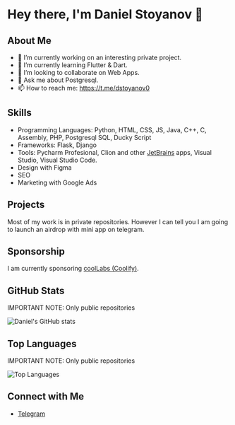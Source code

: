 # Hey there, I'm Daniel Stoyanov 👋

## About Me

- 🔭 I’m currently working on an interesting private project. 
- 🌱 I’m currently learning Flutter & Dart.
- 👯 I’m looking to collaborate on Web Apps. 
- 💬 Ask me about Postgresql.
- 📫 How to reach me: https://t.me/dstoyanov0

## Skills

- Programming Languages: Python, HTML, CSS, JS, Java, C++, C, Assembly, PHP, Postgresql SQL, Ducky Script
- Frameworks: Flask, Django
- Tools: Pycharm Profesional, Clion and other [JetBrains](https://github.com/JetBrains) apps, Visual Studio, Visual Studio Code.
- Design with Figma
- SEO
- Marketing with Google Ads

## Projects

Most of my work is in private repositories. 
However I can tell you I am going to launch an airdrop with mini app on telegram. 

## Sponsorship

I am currently sponsoring [coolLabs (Coolify)](https://github.com/coollabsio).

## GitHub Stats

IMPORTANT NOTE: Only public repositories

![Daniel's GitHub stats](https://github-readme-stats.vercel.app/api?username=dstoyanov0&show_icons=true&theme=radical)

## Top Languages

IMPORTANT NOTE: Only public repositories

![Top Languages](https://github-readme-stats.vercel.app/api/top-langs/?username=dstoyanov0&layout=compact&theme=radical)

## Connect with Me

- [Telegram](https://t.me/dstoyanov0)
